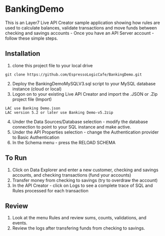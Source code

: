 BankingDemo
===========

This is an Layer7 Live API Creator sample application showing how rules are used to calculate balances, validate transactions and move funds between checking and savings accounts - Once you have an API Server account - follow these simple steps.

## Installation
1. clone this project file to your local drive
```aidl
git clone https://github.com/EspressoLogicCafe/BankingDemo.git
```
2. Deploy the BankingDemoMySQLV3.sql script to your MySQL database instance (cloud or local)
3. Logon on to your existing Live API Creator and import the .JSON or .Zip project file (Import)
```aidl
LAC use Banking Demo.json
LAC version 5.2 or later use Banking Demo-v5.2zip
```
4. Under the Data Sources/Database selection - modify the database connection to point to your SQL instance and make active.
5. Under the API Properties selection - change the Authentication provider to Basic Authentication
6. In the Schema menu - press the RELOAD SCHEMA

## To Run
1. Click on Data Explorer and enter a new customer, checking and savings accounts, and checking transactions (fund your accounts)
2. Transfer money from checking to savings (try to overdraw the account)
3. In the API Creator - click on Logs to see a complete trace of SQL and Rules processed for each transaction

## Review
1. Look at the menu Rules and review sums, counts, validations, and events.
2. Review the logs after transfering funds from checking to savings.
